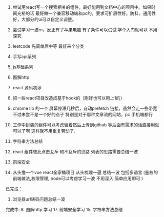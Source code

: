 1. 尝试用react写一个搜索相关的组件，最好能用到文档中心的项目中。如果时间充裕的话 最好做一个兼容移动端和pc的，要求可扩展性好，防抖，通用性好，大部分的ui可以自定义调整。
2. 尝试学习一波rn，反正有了苹果电脑 有了条件可以试试 学个入门就可以 不用深究

5. leetcode 先简单后中等 最好来个分类
6. 手写api系列 
7. js基础系列
8. 图解http 
9. react 源码初涉
10. 把一些react项目改造成基于hook的（刚好也可以用上1的）
11. chrome lib 的一个 屏幕停滞几秒后，自动prefetch 链接，虽然会走一些带宽  不过未尝不是一个好的点子 特别是对于那种文章流的网站，pc 手机端都行
13. 工作中封装的组件可以考虑留着然后上传到github 等后面有需求的话直接用就可以了啊 这样就不用重复劳动了.

15.  字符串方法总结
16. react 组件彼此点击互斥 和不互斥的思路 列表的思路需要总结一波
17. 前端安全              
18. 从头撸一个vue react全家桶项目 从头梳理一遍 总结一波 包括多语言 (鉴权的前端做法,权限管理,  node可以考虑学习一波 不用深入 简单应用即可 )



已完成：

1. 浏览器url转码问题总结一波 


完成中:
8. 图解http 学习
17. 前端安全学习
15. 字符串方法总结